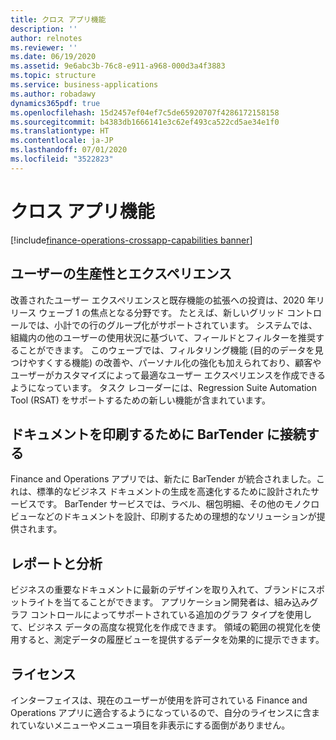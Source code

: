 ```yaml
---
title: クロス アプリ機能
description: ''
author: relnotes
ms.reviewer: ''
ms.date: 06/19/2020
ms.assetid: 9e6abc3b-76c8-e911-a968-000d3a4f3883
ms.topic: structure
ms.service: business-applications
ms.author: robadawy
dynamics365pdf: true
ms.openlocfilehash: 15d2457ef04ef7c5de65920707f4286172158158
ms.sourcegitcommit: b4383db1666141e3c62ef493ca522cd5ae34e1f0
ms.translationtype: HT
ms.contentlocale: ja-JP
ms.lasthandoff: 07/01/2020
ms.locfileid: "3522823"
---
```

# <a name="cross-app-features"></a>クロス アプリ機能

[!include[finance-operations-crossapp-capabilities banner](../includes/finance-operations-crossapp-capabilities.md)]

<!--structure start-->
## <a name="user-productivity-and-experiences"></a>ユーザーの生産性とエクスペリエンス
改善されたユーザー エクスペリエンスと既存機能の拡張への投資は、2020 年リリース ウェーブ 1 の焦点となる分野です。 たとえば、新しいグリッド コントロールでは、小計での行のグループ化がサポートされています。 システムでは、組織内の他のユーザーの使用状況に基づいて、フィールドとフィルターを推奨することができます。 このウェーブでは、フィルタリング機能 (目的のデータを見つけやすくする機能) の改善や、パーソナル化の強化も加えられており、顧客やユーザーがカスタマイズによって最適なユーザー エクスペリエンスを作成できるようになっています。 タスク レコーダーには、Regression Suite Automation Tool (RSAT) をサポートするための新しい機能が含まれています。

## <a name="connect-to-bartender-for-printing-documents"></a>ドキュメントを印刷するために BarTender に接続する
Finance and Operations アプリでは、新たに BarTender が統合されました。これは、標準的なビジネス ドキュメントの生成を高速化するために設計されたサービスです。 BarTender サービスでは、ラベル、梱包明細、その他のモノクロ ビューなどのドキュメントを設計、印刷するための理想的なソリューションが提供されます。 

## <a name="reporting-and-analytics"></a>レポートと分析
ビジネスの重要なドキュメントに最新のデザインを取り入れて、ブランドにスポットライトを当てることができます。 アプリケーション開発者は、組み込みグラフ コントロールによってサポートされている追加のグラフ タイプを使用して、ビジネス データの高度な視覚化を作成できます。 領域の範囲の視覚化を使用すると、測定データの履歴ビューを提供するデータを効果的に提示できます。

## <a name="licensing"></a>ライセンス
インターフェイスは、現在のユーザーが使用を許可されている Finance and Operations アプリに適合するようになっているので、自分のライセンスに含まれていないメニューやメニュー項目を非表示にする面倒がありません。
<!--structure end-->



